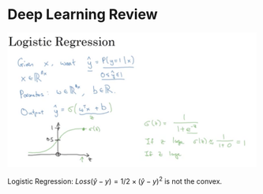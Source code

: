 # Deep Learning Review

<img src="Deep-Learning-Part1-Review.assets/image-20191215065433496.png" alt="image-20191215065433496" style="zoom:50%;" />

Logistic Regression: $Loss(\hat{y} - y) = 1/2 \times (\hat{y} - y)^2$ is not the convex.

 


